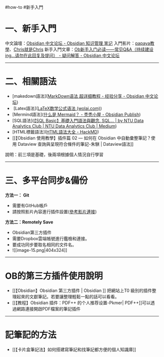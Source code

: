 #how-to #新手入門 
# 一、新手入門
中文論壇：[Obsidian 中文论坛 - Obsidian 知识管理 笔记](https://forum-zh.obsidian.md/)
入門影片：[papaya教學](https://youtu.be/Egj_DdGUIDI?si=xHfjUSJIjGC--boV)、[Chris就是Chris](https://www.bilibili.com/video/BV1Xi4y1h76C?spm_id_from=333.788.recommend_more_video.0&vd_source=ce1d8a994793ecaf6dd6fbdfc621da64)
新手入門文章：[Ob新手入门必读——常见Q&A（持续建设ing...请勿在此回复及提问） - 疑问解答 - Obsidian 中文论坛](https://forum-zh.obsidian.md/t/topic/3222/33)

---
# 二、相關語法
* [makedown語法]([MarkDown语法 超详细教程 - 经验分享 - Obsidian 中文论坛](https://forum-zh.obsidian.md/t/topic/435))
*  [Latex語法]([LaTeX数学公式语法 (wolai.com)](https://www.wolai.com/wolai/egjDbHiAfGfJmwR972fcEW))
* [Mermind語法]([什么是 Mermaid？ - 秃秃小屋 - Obsidian Publish](https://publish.obsidian.md/csj-obsidian/0+-+Obsidian/Mermaid/%E4%BB%80%E4%B9%88%E6%98%AF+Mermaid%EF%BC%9F))
* [SQL語法]([【SQL Basic】基礎入門語法與觀念. SQL… | by NTU Data Analytics Club | NTU Data Analytics Club | Medium](https://medium.com/ntu-data-analytics-club/sql-basic-%E5%9F%BA%E7%A4%8E%E5%85%A5%E9%96%80%E8%AA%9E%E6%B3%95%E8%88%87%E8%A7%80%E5%BF%B5-1e1f96dc9cc8))
* [HTML標籤語法]([HTML語法大全 - HackMD](https://hackmd.io/@asd0713/Sk4DmtBFn))
* [[【Obsidian 使用教學】插件篇 02 — 如何在 Obsidian 中自動彙整筆記？使用 Dataview 查詢與呈現符合條件的筆記-朱騏 | Dataview語法]]

說明：前三項是基礎，後兩項根據個人情況自行學習

---
# 三、多平台同步&備份

**方法一： Git**
- 需要有GitHub帳戶
- 請按照影片內容進行插件設置([參考影片連接](https://youtu.be/X2EnNG3Encg?t=651))

**方法二：Remotely Save**
- Obsidian第三方插件
- 需要Dropbox雲端帳號進行鑑檢和連接。
- 要成功同步要取名相同的文件名。
- ![[image-15.png|404x324]]

---
# OB的第三方插件使用說明
-  [[【Obsidian】Obsidian 第三方插件 | Obsidian ]] 把網站上T0 級別的插件整理起來的文獻筆記。若要讓整理輕鬆一點的話可以看看。
- [[【教程】Obsidian 插件：PDF++ 的个人推荐设置-Pkmer| PDF++]]可以透過網路連接開啟PDF檔案的筆記插件
---
# 記筆記的方法
- [[【卡片盒筆記法】如何搭建寫筆記和找筆記都方便的個人知識庫]]